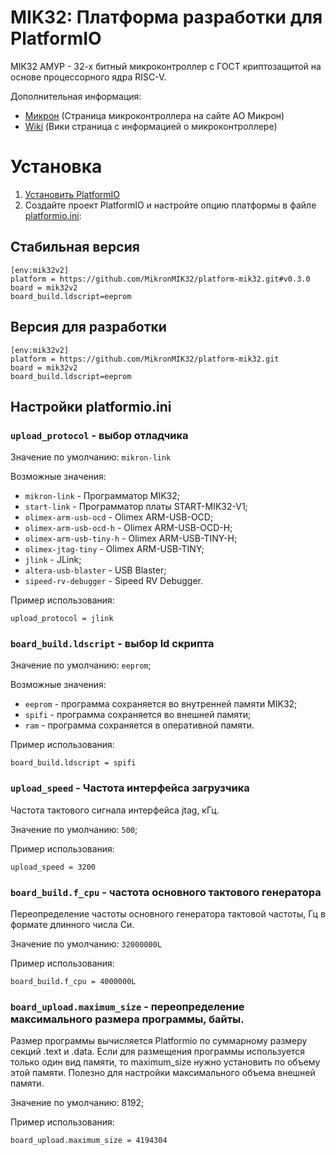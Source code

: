 # MIK32: Платформа разработки для PlatformIO

MIK32 АМУР - 32-х битный микроконтроллер с ГОСТ криптозащитой на основе процессорного ядра RISC-V.

Дополнительная информация:
- [Микрон](https://mikron.ru/products/mikrokontrollery/mk32-amur/) (Страница микроконтроллера на сайте АО Микрон)
- [Wiki](https://wiki.mik32.ru/) (Вики страница с информацией о микроконтроллере)

# Установка

1. [Установить PlatformIO](https://platformio.org/)
2. Создайте проект PlatformIO и настройте опцию платформы в файле [platformio.ini](https://docs.platformio.org/page/projectconf.html/):

## Стабильная версия

```
[env:mik32v2]
platform = https://github.com/MikronMIK32/platform-mik32.git#v0.3.0
board = mik32v2
board_build.ldscript=eeprom
```

## Версия для разработки

```
[env:mik32v2]
platform = https://github.com/MikronMIK32/platform-mik32.git
board = mik32v2
board_build.ldscript=eeprom
```

## Настройки platformio.ini

### `upload_protocol` - выбор отладчика

Значение по умолчанию: `mikron-link`

Возможные значения:

- `mikron-link` - Программатор MIK32;
- `start-link` - Программатор платы START-MIK32-V1;
- `olimex-arm-usb-ocd` - Olimex ARM-USB-OCD;
- `olimex-arm-usb-ocd-h` - Olimex ARM-USB-OCD-H;
- `olimex-arm-usb-tiny-h` - Olimex ARM-USB-TINY-H;
- `olimex-jtag-tiny` - Olimex ARM-USB-TINY;
- `jlink` - JLink;
- `altera-usb-blaster` - USB Blaster;
- `sipeed-rv-debugger` - Sipeed RV Debugger.

Пример использования: 
```
upload_protocol = jlink
```


### `board_build.ldscript` - выбор ld скрипта

Значение по умолчанию: `eeprom`;

Возможные значения:

- `eeprom` - программа сохраняется во внутренней памяти MIK32;
- `spifi` - программа сохраняется во внешней памяти;
- `ram` - программа сохраняется в оперативной памяти.

Пример использования: 

```
board_build.ldscript = spifi
```


### `upload_speed` - Частота интерфейса загрузчика

Частота тактового сигнала интерфейса jtag, кГц.

Значение по умолчанию: `500`;

Пример использования: 

```
upload_speed = 3200
```


### `board_build.f_cpu` - частота основного тактового генератора

Переопределение частоты основного генератора тактовой частоты, Гц в формате длинного числа Си.

Значение по умолчанию: `32000000L`

Пример использования: 

```
board_build.f_cpu = 4000000L
```


### `board_upload.maximum_size` - переопределение максимального размера программы, байты.

Размер программы вычисляется Platformio по суммарному размеру секций .text и .data. Если для размещения программы используется только один вид памяти, то maximum_size нужно установить по объему этой памяти. Полезно для настройки максимального объема внешней памяти.

Значение по умолчанию: 8192;

Пример использования: 

```
board_upload.maximum_size = 4194304
```
